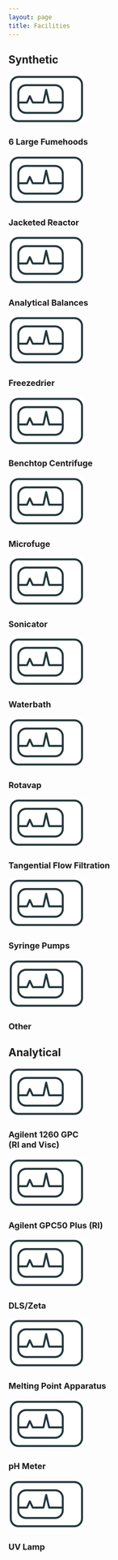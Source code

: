```yaml
---
layout: page
title: Facilities
---
```


<div class="unit w-1-1">
    <h2>Synthetic</h2>
        <div class="no-gutters unit w-1-4">
               <img class="facilities" src="img/placeholder.png" alt="equipment image">
               <h3 class="profile">6 Large Fumehoods</h3>
        </div>
        <div class="no-gutters unit w-1-4">
               <img class="facilities" src="img/placeholder.png" alt="equipment image">
               <h3 class="profile">Jacketed Reactor</h3>
        </div>
        <div class="no-gutters unit w-1-4">
               <img class="facilities" src="img/placeholder.png" alt="equipment image">
               <h3 class="profile">Analytical Balances</h3>
        </div>
        <div class="no-gutters unit w-1-4">
               <img class="facilities" src="img/placeholder.png" alt="equipment image">
               <h3 class="profile">Freezedrier</h3>
        </div>
        <div class="no-gutters unit w-1-4">
               <img class="facilities" src="img/placeholder.png" alt="equipment image">
               <h3 class="profile">Benchtop Centrifuge</h3>
        </div>
        <div class="no-gutters unit w-1-4">
               <img class="facilities" src="img/placeholder.png" alt="equipment image">
               <h3 class="profile">Microfuge</h3>
        </div>
        <div class="no-gutters unit w-1-4">
               <img class="facilities" src="img/placeholder.png" alt="equipment image">
               <h3 class="profile">Sonicator</h3>
        </div>
        <div class="no-gutters unit w-1-4">
               <img class="facilities" src="img/placeholder.png" alt="equipment image">
               <h3 class="profile">Waterbath</h3>
        </div>
        <div class="no-gutters unit w-1-4">
               <img class="facilities" src="img/placeholder.png" alt="equipment image">
               <h3 class="profile">Rotavap</h3>
        </div>
        <div class="no-gutters unit w-1-4">
               <img class="facilities" src="img/placeholder.png" alt="equipment image">
               <h3 class="profile">Tangential Flow Filtration</h3>
        </div>
        <div class="no-gutters unit w-1-4">
               <img class="facilities" src="img/placeholder.png" alt="equipment image">
               <h3 class="profile">Syringe Pumps</h3>
        </div>
        <div class="no-gutters unit w-1-4">
               <img class="facilities" src="img/placeholder.png" alt="equipment image">
               <h3 class="profile">Other</h3>
        </div>
</div>
<div class="unit w-1-1">
    <h2>Analytical</h2>
        <div class="no-gutters unit w-1-4">
               <img class="facilities" src="img/placeholder.png" alt="equipment image">
               <h3 class="profile">Agilent 1260 GPC<br/> (RI and Visc)</h3>
        </div>
        <div class="no-gutters unit w-1-4">
               <img class="facilities" src="img/placeholder.png" alt="equipment image">
               <h3 class="profile">Agilent GPC50 Plus (RI)</h3>
        </div>
        <div class="no-gutters unit w-1-4">
               <img class="facilities" src="img/placeholder.png" alt="equipment image">
               <h3 class="profile">DLS/Zeta</h3>
        </div>
        <div class="no-gutters unit w-1-4">
               <img class="facilities" src="img/placeholder.png" alt="equipment image">
               <h3 class="profile">Melting Point Apparatus</h3>
        </div>
        <div class="no-gutters unit w-1-4">
               <img class="facilities" src="img/placeholder.png" alt="equipment image">
               <h3 class="profile">pH Meter</h3>
        </div>
        <div class="no-gutters unit w-1-4">
               <img class="facilities" src="img/placeholder.png" alt="equipment image">
               <h3 class="profile">UV Lamp</h3>
        </div>
</div>
